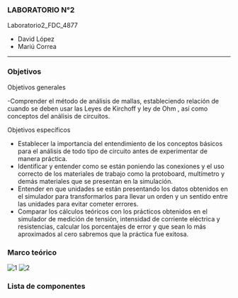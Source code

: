 ### LABORATORIO N°2

Laboratorio2_FDC_4877	

- David López	
- Mariú Correa	

------------	

###  Objetivos	

Objetivos generales   		

 -Comprender el método de análisis de mallas, estableciendo relación de cuando se deben usar las Leyes de Kirchoff y ley de Ohm , así como conceptos del análisis de circuitos. 

Objetivos específicos

- Establecer la importancia del entendimiento de los conceptos básicos para el análisis de todo tipo de circuito antes de experimentar de manera práctica. 
- Identificar y entender como se están poniendo las conexiones y el uso correcto de los materiales de trabajo como la protoboard, multímetro y demás materiales que se presentan en la simulación.
- Entender en que unidades se están presentando los datos obtenidos en el simulador para transformarlos para llevar un orden y un sentido entre las unidades para evitar cometer errores.
- Comparar   los   cálculos   teóricos   con   los prácticos obtenidos en el simulador de medición de tensión, intensidad de corriente eléctrica y resistencias, calcular los porcentajes de error y que sean lo más aproximados al cero sabremos que la práctica fue exitosa.

### Marco teórico
![1](https://user-images.githubusercontent.com/76136049/103984704-a1968b80-5155-11eb-9658-345cb1c89271.png)
![2](https://user-images.githubusercontent.com/76136049/103984707-a22f2200-5155-11eb-946b-37a4b47c50a3.png)


### Lista de componentes

